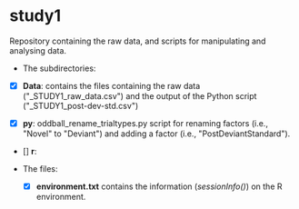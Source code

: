 # study1
Repository containing the raw data, and scripts for manipulating and analysing data. 

-  The subdirectories:

  - [x] **Data**: contains the files containing the raw data ("_STUDY1_raw_data.csv") and the output of the Python script ("_STUDY1_post-dev-std.csv")

  - [x] **py**: oddball_rename_trialtypes.py script for renaming factors (i.e., "Novel" to "Deviant") and adding a factor (i.e.,        "PostDeviantStandard").
  - [] **r**:
  
- The files:
  - [x] **environment.txt** contains the information (*sessionInfo()*) on the R environment. 

